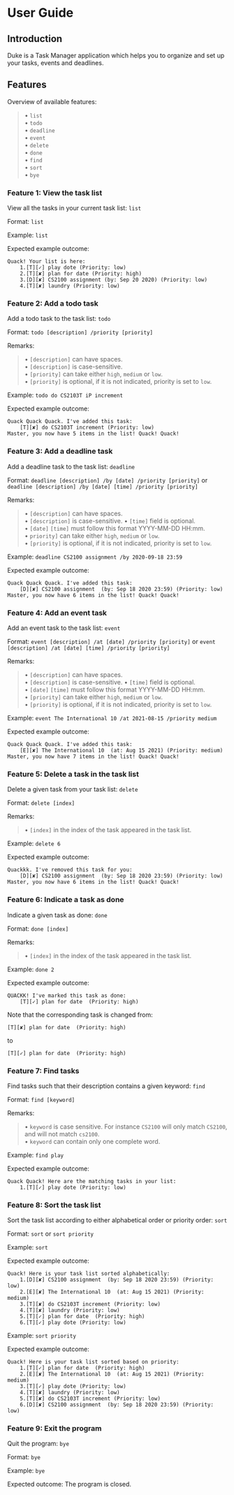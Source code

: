# User Guide

## Introduction
Duke is a Task Manager application which helps you to organize and set up your tasks, events and deadlines.

## Features 
Overview of available features:  
>• `list`  
    • `todo`  
    • `deadline`  
    • `event`  
    • `delete`  
    • `done`  
    • `find`  
    • `sort`  
    • `bye` 
>
### Feature 1: View the task list
View all the tasks in your current task list: `list` 

Format: `list`  

Example: `list`  

Expected example outcome:  
```
Quack! Your list is here:
    1.[T][✓] play dote (Priority: low)
    2.[T][✘] plan for date (Priority: high)
    3.[D][✘] CS2100 assignment (by: Sep 20 2020) (Priority: low)
    4.[T][✘] laundry (Priority: low)
```

### Feature 2: Add a todo task
Add a todo task to the task list: `todo`  

Format: `todo [description] /priority [priority]`  

Remarks:  
>• `[description]` can have spaces.  
	• `[description]` is case-sensitive.  
	• `[priority]` can take either `high`, `medium` or `low`.  
	• `[priority]` is optional, if it is not indicated, priority is set to `low`.  
>
Example: `todo do CS2103T iP increment`  

Expected example outcome:
```
Quack Quack Quack. I've added this task: 
    [T][✘] do CS2103T increment (Priority: low)
Master, you now have 5 items in the list! Quack! Quack!
```

### Feature 3: Add a deadline task
Add a deadline task to the task list: `deadline`  

Format: `deadline [description] /by [date] /priority [priority]` or `deadline [description] /by [date] [time] /priority [priority]`  

Remarks:  
>• `[description]` can have spaces.  
	• `[description]` is case-sensitive.
	• `[time]` field is optional.  
	• `[date]` `[time]` must follow this format YYYY-MM-DD HH:mm.  
	• `priority]` can take either `high`, `medium` or `low`.  
	• `[priority]` is optional, if it is not indicated, priority is set to `low`.  
>
Example: `deadline CS2100 assignment /by 2020-09-18 23:59`  

Expected example outcome:  
```
Quack Quack Quack. I've added this task: 
    [D][✘] CS2100 assignment  (by: Sep 18 2020 23:59) (Priority: low)
Master, you now have 6 items in the list! Quack! Quack!
```

### Feature 4: Add an event task
Add an event task to the task list: `event`  

Format: `event [description] /at [date] /priority [priority]` or `event [description] /at [date] [time] /priority [priority]`  

Remarks:  
>• `[description]` can have spaces.  
	• `[description]` is case-sensitive.
	• `[time]` field is optional.  
	• `[date]` `[time]` must follow this format YYYY-MM-DD HH:mm.  
	• `[priority]` can take either `high`, `medium` or `low`.  
	• `[priority]` is optional, if it is not indicated, priority is set to `low`.  
>
Example: `event The International 10 /at 2021-08-15 /priority medium`  

Expected example outcome:  
```
Quack Quack Quack. I've added this task: 
    [E][✘] The International 10  (at: Aug 15 2021) (Priority: medium)
Master, you now have 7 items in the list! Quack! Quack!
```

### Feature 5: Delete a task in the task list  
Delete a given task from your task list: `delete`  

Format: `delete [index]`  

Remarks:  
>• `[index]` in the index of the task appeared in the task list.  
>	
Example: `delete 6`  

Expected example outcome:
```
Quackkk. I've removed this task for you: 
    [D][✘] CS2100 assignment  (by: Sep 18 2020 23:59) (Priority: low)
Master, you now have 6 items in the list! Quack! Quack!
```

### Feature 6: Indicate a task as done
Indicate a given task as done: `done`  

Format: `done [index]`  

Remarks:  
>• `[index]` in the index of the task appeared in the task list.  
>	
Example: `done 2`  

Expected example outcome:  
```
QUACKK! I've marked this task as done:
    [T][✓] plan for date  (Priority: high)
```

Note that the corresponding task is changed from:  
```
[T][✘] plan for date  (Priority: high)
```
to
```
[T][✓] plan for date  (Priority: high)
```

### Feature 7: Find tasks
Find tasks such that their description contains a given keyword: `find`  

Format: `find [keyword]`  

Remarks:  
>• `keyword` is case sensitive. For instance `CS2100` will only match `CS2100`, and will not match `cs2100`.  
	• `keyword` can contain only one complete word.  
>	
Example: `find play`  

Expected example outcome:  
```
Quack Quack! Here are the matching tasks in your list:
    1.[T][✓] play dote (Priority: low)
```

### Feature 8: Sort the task list  
Sort the task list according to either alphabetical order or priority order: `sort`  

Format: `sort` or `sort priority`

Example: `sort`  

Expected example outcome:
```
Quack! Here is your task list sorted alphabetically:
    1.[D][✘] CS2100 assignment  (by: Sep 18 2020 23:59) (Priority: low)
    2.[E][✘] The International 10  (at: Aug 15 2021) (Priority: medium)
    3.[T][✘] do CS2103T increment (Priority: low)
    4.[T][✘] laundry (Priority: low)
    5.[T][✓] plan for date  (Priority: high)
    6.[T][✓] play dote (Priority: low)
```

Example: `sort priority`  

Expected example outcome:  
```
Quack! Here is your task list sorted based on priority:
    1.[T][✓] plan for date  (Priority: high)
    2.[E][✘] The International 10  (at: Aug 15 2021) (Priority: medium)
    3.[T][✓] play dote (Priority: low)
    4.[T][✘] laundry (Priority: low)
    5.[T][✘] do CS2103T increment (Priority: low)
    6.[D][✘] CS2100 assignment  (by: Sep 18 2020 23:59) (Priority: low)
```

### Feature 9: Exit the program  

Quit the program: `bye`  

Format: `bye`  

Example: `bye`  

Expected outcome: The program is closed.

